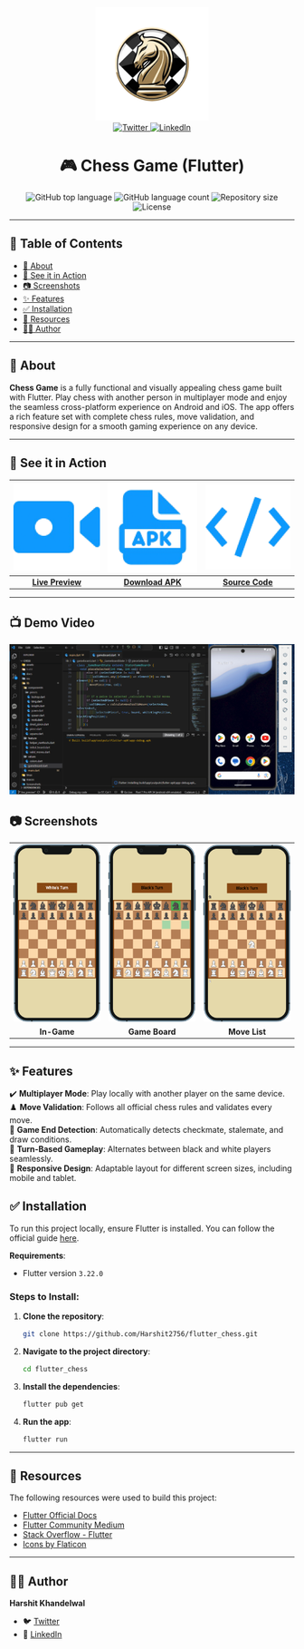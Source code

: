 <div align="center" id="top">
  <img src="https://github.com/Harshit2756/flutter_chess/blob/c46fdc4be95aede289f1e459d02621ffdbfaa45b/assets/logo/Chess_logo.png?raw=true" alt="Chess Game" width="200" height="200"/>

  <br/>

  <a href="https://twitter.com/intent/follow?screen_name=Harshit2756">
    <img alt= "Twitter" src="https://img.shields.io/twitter/follow/Harshit2756?style=social">
  </a>
  <a href="https://www.linkedin.com/in/harshit-khandelwal-3a76631b9/">
    <img alt="LinkedIn" src="https://img.shields.io/badge/LinkedIn-Harshit%20Khandelwal-blue?style=social&logo=linkedin">
  </a>
</div>

<h1 align="center">🎮 Chess Game (Flutter)</h1>

<p align="center">
  <img alt="GitHub top language" src="https://img.shields.io/github/languages/top/Harshit2756/flutter_chess">
  <img alt="GitHub language count" src="https://img.shields.io/github/languages/count/Harshit2756/flutter_chess">
  <img alt="Repository size" src="https://img.shields.io/github/repo-size/Harshit2756/flutter_chess">
  <img alt="License" src="https://img.shields.io/github/license/Harshit2756/flutter_chess">
</p>

---

## 📜 Table of Contents

- [📖 About](#book-about)
- [👀 See it in Action](#eyes-see-it-in-action)
- [📷 Screenshots](#camera-screenshots)
- [✨ Features](#sparkles-features)
- [✅ Installation](#white_check_mark-installation)
- [🚀 Resources](#rocket-resources)
- [👨‍💻 Author](https://github.com/Harshit2756)

---

## :book: About

**Chess Game** is a fully functional and visually appealing chess game built with Flutter. Play chess with another person in multiplayer mode and enjoy the seamless cross-platform experience on Android and iOS. The app offers a rich feature set with complete chess rules, move validation, and responsive design for a smooth gaming experience on any device.

---

## :eyes: See it in Action

| [![Live Preview](https://github.com/Harshit2756/Harshit2756/blob/main/Assets/Live_Preview_Trans.png?raw=true)](https://harshit2756.github.io/flutter_chess/) | [![Download APK](https://github.com/Harshit2756/Harshit2756/blob/main/Assets/Download_Apk_Trans.png?raw=true)](https://github.com/Harshit2756/flutter_chess/releases/download/v1.0.0/Chess_game_v1.0.0.apk) | [![Source Code](https://github.com/Harshit2756/Harshit2756/blob/main/Assets/Source_Code_Trans.png?raw=true)](https://github.com/Harshit2756/flutter_chess/archive/refs/tags/v1.0.0.zip) |
| :----------------------------------------------------------------------------------------------------------------------------------------------------------: | :---------------------------------------------------------------------------------------------------------------------------------------------------------------------------------------------------------: | :-------------------------------------------------------------------------------------------------------------------------------------------------------------------------------------: |
|                                               [**Live Preview**](https://harshit2756.github.io/flutter_chess/)                                               |                                               [**Download APK**](https://github.com/Harshit2756/flutter_chess/releases/download/v1.0.0/Chess_game_v1.0.0.apk)                                               |                                              [**Source Code**](https://github.com/Harshit2756/flutter_chess/archive/refs/tags/v1.0.0.zip)                                               |

---

## 📺 Demo Video

![Demo Video](Screenshots/Demo_video.gif)

## :camera: Screenshots

<table width="100%">
  <tbody>
    <tr>
      <td align="center"><img src="Screenshots/image_1.png?raw=true" width="200" alt="Screenshot 1"/></td>
      <td align="center"><img src="Screenshots/image_2.png?raw=true" width="200" alt="Screenshot 2"/></td>
      <td align="center"><img src="Screenshots/image_3.png?raw=true" width="200" alt="Screenshot 3"/></td>
    </tr>
    <tr>
      <td align="center"><b>In-Game</b></td>
      <td align="center"><b>Game Board</b></td>
      <td align="center"><b>Move List</b></td>
    </tr>
  </tbody>
</table>

---

## :sparkles: Features

✔️ **Multiplayer Mode**: Play locally with another player on the same device.\
♟️ **Move Validation**: Follows all official chess rules and validates every move.\
🏁 **Game End Detection**: Automatically detects checkmate, stalemate, and draw conditions.\
🔄 **Turn-Based Gameplay**: Alternates between black and white players seamlessly.\
📱 **Responsive Design**: Adaptable layout for different screen sizes, including mobile and tablet.

## :white_check_mark: Installation

To run this project locally, ensure Flutter is installed. You can follow the official guide [here](https://flutter.dev/docs/get-started/install).

**Requirements**:

- Flutter version `3.22.0`

### Steps to Install:

1. **Clone the repository**:

   ```bash
   git clone https://github.com/Harshit2756/flutter_chess.git
   ```

2. **Navigate to the project directory**:

   ```bash
   cd flutter_chess
   ```

3. **Install the dependencies**:

   ```bash
   flutter pub get
   ```

4. **Run the app**:

   ```bash
   flutter run
   ```

---

## :rocket: Resources

The following resources were used to build this project:

- [Flutter Official Docs](https://flutter.dev/docs)
- [Flutter Community Medium](https://medium.com/flutter-community)
- [Stack Overflow - Flutter](https://stackoverflow.com/questions/tagged/flutter)
- [Icons by Flaticon](https://www.flaticon.com/)

---

## 👨‍💻 Author

**Harshit Khandelwal**

- 🐦 [Twitter](https://twitter.com/Harshit2756)
- 💼 [LinkedIn](https://www.linkedin.com/in/harshit-khandelwal-3a76631b9/)
